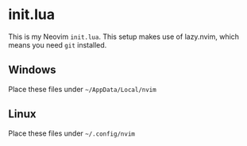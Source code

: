 # init.lua
This is my Neovim `init.lua`. This setup makes use of lazy.nvim, which means you need `git` installed.


## Windows
Place these files under `~/AppData/Local/nvim`

## Linux
Place these files under `~/.config/nvim`
